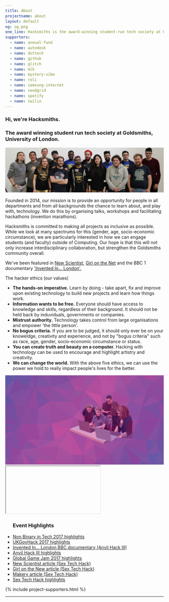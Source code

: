 ```yaml
---
title: About
projectname: about
layout: default
og: og.png
one_line: Hacksmiths is the award-winning student-run tech society at Goldsmiths, University of London.
supporters:
  - name: annual-fund
  - name: autodesk
  - name: dottech
  - name: github
  - name: glitch
  - name: mlh
  - name: mystery-vibe
  - name: roli
  - name: samsung-internet
  - name: sendgrid
  - name: spotify
  - name: twilio
---
```

<section class="about">
  <div class="container">
    <div class="row">
      <div class="col-sm-10 col-md-8 col-sm-offset-1 col-md-offset-2">
        <article>
          <div class="article__title text-center">
            <h1 class="h2">Hi, we're Hacksmiths.</h1>
            <h3>The award winning student run tech society at Goldsmiths, University of London.</h3>
          </div>
          <div class="article__body"> <img alt="Image" src="/assets/img/team-together.jpg">
            <p>Founded in 2014, our mission is to provide an opportunity for people in all departments and from all backgrounds the chance to learn about, and play with, technology. We do this by organising talks, workshops and facilitating hackathons (invention marathons).</p>
            <p>Hacksmiths is committed to making all projects as inclusive as possible. While we look at many spectrums for this (gender, age, socio-economic circumstance), we are particularly interested in how we can engage students (and faculty) outside of Computing. Our hope is that this will not only increase interdisciplinary collaboration, but strengthen the Goldsmiths community overall.</p>
            <p>We've been featured in <a href="https://www.newscientist.com/article/mg23331130-100-how-to-build-better-sex-robots-stop-making-them-look-human">New Scientist</a>, <a href="https://www.girlonthenet.com/2016/12/21/amazing-inventions-from-the-goldsmiths-sex-tech-hack/">Girl on the Net</a> and the BBC 1 documentary <a href="http://www.bbc.co.uk/programmes/b08w1kl6">'Invented In... London'.</a></p>
            <div class="ethics">
              <p>The hacker ethics (our values)</p>
              <ul class="bullets">
                <li><b>The hands-on imperative.</b> Learn by doing - take apart, fix and improve upon existing technology to build new projects and learn how things work.</li>
                <li><b>Information wants to be free.</b> Everyone should have access to knowledge and skills, regardless of their background. It should not be held back by induviduals, governments or companies.</li>
                <li><b>Mistrust authority.</b> Technology takes control from large organisations and empower 'the little person'.</li>
                <li><b>No bogus criteria.</b> If you are to be judged, it should only ever be on your knoweldge, creativity and experience, and not by "bogus criteria" such as race, age, gender, socio-economic circumstance or status.</li>
                <li><b>You can create truth and beauty on a computer.</b> Hacking with technology can be used to encourage and highlight artistry and creativity.</li>
                <li><b>We can change the world.</b> With the above five ethics, we can use the power we hold to really impact people's lives for the better.</li>
              </ul>
            </div>
            <div class="video">
              <div class="video-cover border--round">
                <div class="background-image-holder" style="background: url(/assets/img/low-poly-people.png); opacity: 1;">
                    <img alt="image" src="/assets/img/low-poly-people.png">
                </div>
                <div class="video-play-icon"></div>
                <iframe data-src="https://www.youtube.com/embed/pkHNc2wiNxI?autoplay=1" allowfullscreen="allowfullscreen"></iframe>
              </div>
            </div>
            <ul class="bullets">
              <h3>Event Highlights</h3>
              <li><a href="https://twitter.com/i/moments/891763161388515328">Non Binary in Tech 2017 highlights</a></li>
              <li><a href="https://storify.com/_phzn/ukgovhack-2017-the-future-of-food-in-the-face-of-b">UKGovHack 2017 highlights</a></li>
              <li><a href="http://www.bbc.co.uk/programmes/b08w1kl6">Invented In... London BBC documentary (Anvil Hack III)</a></li>
              <li><a href="https://storify.com/_phzn/anvilhackiii">Anvil Hack III highlights</a></li>
              <li><a href="https://storify.com/jeremygow/goldsmiths-global-game-jam-2017">Global Game Jam 2017 highlights</a></li>
              <li><a href="https://www.newscientist.com/article/mg23331130-100-how-to-build-better-sex-robots-stop-making-them-look-human/">New Scientist article (Sex Tech Hack)</a></li>
              <li><a href="https://www.girlonthenet.com/2016/12/21/amazing-inventions-from-the-goldsmiths-sex-tech-hack/">Girl on the New article (Sex Tech Hack)</a></li>
              <li><a href="http://www.makery.info/en/2016/12/20/au-premier-sex-tech-hack-un-hackathon-sur-la-sexualite-a-londres/">Makery article (Sex Tech Hack)</a></li>
              <li><a href="https://storify.com/phazonoverload/sex-tech-hack-2016">Sex Tech Hack highlights</a></li>
            </ul>
          </div>
        </article>
        {% include project-supporters.html %}
      </div>
    </div>
  </div>
</section>

<hr>
